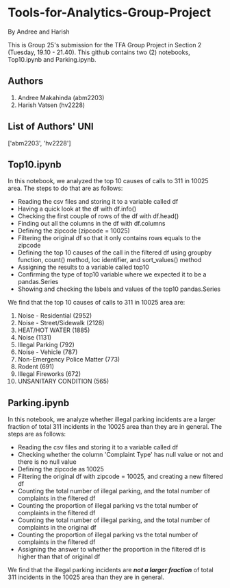 # Tools-for-Analytics-Group-Project
By Andree and Harish

This is Group 25's submission for the TFA Group Project in Section 2 (Tuesday, 19.10 - 21.40). This github contains two (2) notebooks, Top10.ipynb and Parking.ipynb.



Authors
-------------------
1. Andree Makahinda (abm2203)
2. Harish Vatsen (hv2228)



List of Authors' UNI
-------------------
['abm2203', 'hv2228']



Top10.ipynb
-----------------------
In this notebook, we analyzed the top 10 causes of calls to 311 in 10025 area. The steps to do that are as follows:
- Reading the csv files and storing it to a variable called df
- Having a quick look at the df with df.info()
- Checking the first couple of rows of the df with df.head()
- Finding out all the columns in the df with df.columns
- Defining the zipcode (zipcode = 10025)
- Filtering the original df so that it only contains rows equals to the zipcode
- Defining the top 10 causes of the call in the filtered df using groupby function, count() method, loc identifier, and sort_values() method
- Assigning the results to a variable called top10
- Confirming the type of top10 variable where we expected it to be a pandas.Series
- Showing and checking the labels and values of the top10 pandas.Series

We find that the top 10 causes of calls to 311 in 10025 area are:
1. Noise - Residential (2952)
2. Noise - Street/Sidewalk (2128)
3. HEAT/HOT WATER (1885)
4. Noise (1131)
5. Illegal Parking (792)
6. Noise - Vehicle (787)
7. Non-Emergency Police Matter (773)
8. Rodent (691)
9. Illegal Fireworks (672)
10. UNSANITARY CONDITION (565)



Parking.ipynb
-----------------------
In this notebook, we analyze whether illegal parking incidents are a larger fraction of total 311 incidents in the 10025 area than they are in general. The steps are as follows:
- Reading the csv files and storing it to a variable called df
- Checking whether the column 'Complaint Type' has null value or not and there is no null value
- Defining the zipcode as 10025
- Filtering the original df with zipcode = 10025, and creating a new filtered df
- Counting the total number of illegal parking, and the total number of complaints in the filtered df
- Counting the proportion of illegal parking vs the total number of complaints in the filtered df
- Counting the total number of illegal parking, and the total number of complaints in the original df
- Counting the proportion of illegal parking vs the total number of complaints in the filtered df
- Assigning the answer to whether the proportion in the filtered df is higher than that of original df

We find that the illegal parking incidents are _**not a larger fraction**_ of total 311 incidents in the 10025 area than they are in general.
